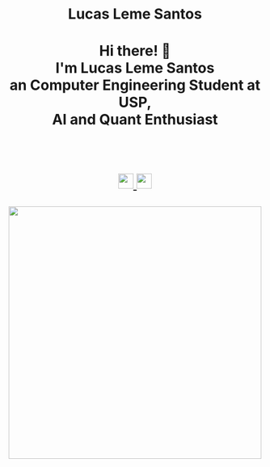 
<p align="center">
	<h1 align="center"> Lucas Leme Santos <h1/>
</p>

<div align="center">
	<p>	    Hi there! 👋
		<br>I'm Lucas Leme Santos
		<br>an Computer Engineering Student at USP, 
		<br>AI and Quant Enthusiast
	</p>
<div/>

<br/>

<p align="center">
	<a href="mailto: lucaslssantos99@gmail.com">
		<img width="30" src="https://cdn4.iconfinder.com/data/icons/social-media-logos-6/512/112-gmail_email_mail-512.png">
  	<a/>	
  	<a href="https://www.linkedin.com/in/lucas-leme-santos/">
  		<img width="30" src="https://image.flaticon.com/icons/png/512/174/174857.png">
  	<a/>
</p>

<p align="center">
  <img width="500" src="https://github-readme-stats.vercel.app/api?username=lucas-leme">
</p>
